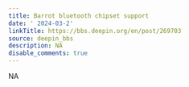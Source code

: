 ```yaml
---
title: Barrot bluetooth chipset support
date: ' 2024-03-2'
linkTitle: https://bbs.deepin.org/en/post/269703
source: deepin_bbs
description: NA
disable_comments: true
---
```

NA
